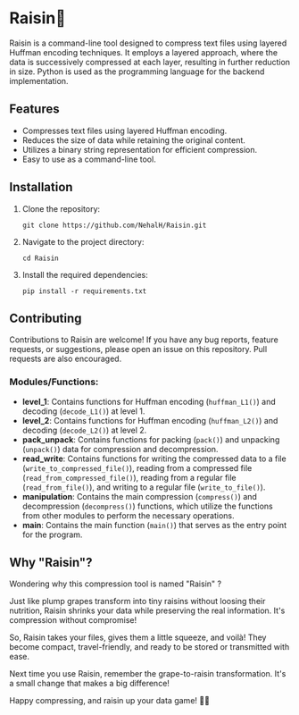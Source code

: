 # Raisin🍇

Raisin is a command-line tool designed to compress text files using layered Huffman encoding techniques. It employs a layered approach, where the data is successively compressed at each layer, resulting in further reduction in size. Python is used as the programming language for the backend implementation.

## Features

- Compresses text files using layered Huffman encoding.
- Reduces the size of data while retaining the original content.
- Utilizes a binary string representation for efficient compression.
- Easy to use as a command-line tool.

## Installation

1. Clone the repository:

   ```shell
   git clone https://github.com/NehalH/Raisin.git
   ```
2. Navigate to the project directory:

   ```shell
   cd Raisin
   ```
3. Install the required dependencies:
   ```shell
   pip install -r requirements.txt
   ```
<!--
## Usage

To compress a text file using Raisin, run the following command:

shell
Copy code
python raisin.py compress <input_file_path> <output_file_path>
Replace <input_file_path> with the path to the text file you want to compress and <output_file_path> with the desired path for the compressed output file.

To decompress a compressed file and retrieve the original text, use the following command:

```shell
   python raisin.py decompress <compressed_file_path> <output_file_path>
```
Replace `<compressed_file_path>` with the path to the compressed file and `<output_file_path>` with the desired path for the decompressed output file.

Examples
Compress a text file named "example.txt" and save the compressed output as "example.bin":

shell
Copy code
python raisin.py compress example.txt example.bin
Decompress a file named "example.bin" and save the decompressed output as "example_decompressed.txt":

shell
Copy code
python raisin.py decompress example.bin example_decompressed.txt
-->

## Contributing

Contributions to Raisin are welcome! If you have any bug reports, feature requests, or suggestions, please open an issue on this repository. Pull requests are also encouraged.

### Modules/Functions:

- **level_1**: Contains functions for Huffman encoding (`huffman_L1()`) and decoding (`decode_L1()`) at level 1.
- **level_2**: Contains functions for Huffman encoding (`huffman_L2()`) and decoding (`decode_L2()`) at level 2.
- **pack_unpack**: Contains functions for packing (`pack()`) and unpacking (`unpack()`) data for compression and decompression.
- **read_write**: Contains functions for writing the compressed data to a file (`write_to_compressed_file()`), reading from a compressed file (`read_from_compressed_file()`), reading from a regular file (`read_from_file()`), and writing to a regular file (`write_to_file()`).
- **manipulation**: Contains the main compression (`compress()`) and decompression (`decompress()`) functions, which utilize the functions from other modules to perform the necessary operations.
- **main**: Contains the main function (`main()`) that serves as the entry point for the program.

## Why "Raisin"?

Wondering why this compression tool is named "Raisin" ?

Just like plump grapes transform into tiny raisins without loosing their nutrition, Raisin shrinks your data while preserving the real information. It's compression without compromise!

So, Raisin takes your files, gives them a little squeeze, and voilà! They become compact, travel-friendly, and ready to be stored or transmitted with ease.

Next time you use Raisin, remember the grape-to-raisin transformation. It's a small change that makes a big difference!

Happy compressing, and raisin up your data game! 🍇✨

